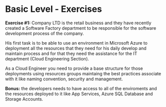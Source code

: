 # Basic Level - Exercises

**Exercise #1:**
Company LTD is the retail business and they have recently created a Software Factory department to be responsible for the software development process of the company. 

His first task is to be able to use an environment in Microsoft Azure to deployment all the resources that they need for his daily develop and maintain process and for that they need the assistance for the IT department (Cloud Engineering Section).

As a Cloud Engineer you need to provide a base structure for those deployments using resources groups maintaing the best practices associate with it like naming convention, security and management.

**Bonus:** the developers needs to have access to all of the enviroments and the resources deployed to it like App Services, Azure SQL Database and Storage Accounts.